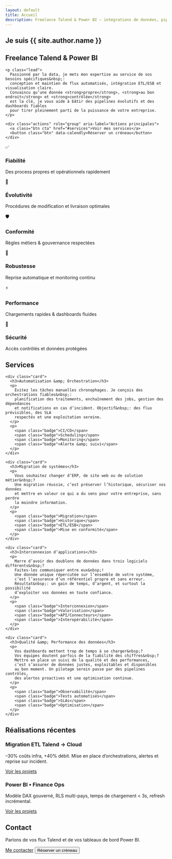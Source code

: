 ```yaml
---
layout: default
title: Accueil
description: Freelance Talend & Power BI – intégrations de données, pipelines ETL, modélisation DAX et dashboards performants. Disponibilité rapide, résultats mesurables.
---
```


<section class="hero section" aria-labelledby="hero-title">
  <div>
    <h1 id="hero-title">Je suis {{ site.author.name }}</h1>
    <h2>Freelance Talend &amp; Power BI</h2>

    <p class="lead">
      Passionné par la data, je mets mon expertise au service de vos besoins spécifiques&nbsp;:
      conception et maintien de flux automatisés, intégration ETL/ESB et visualisation claire.
      Convaincu qu’une donnée <strong>propre</strong>, <strong>au bon endroit</strong> et <strong>contrôlée</strong>
      est la clé, je vous aide à bâtir des pipelines évolutifs et des dashboards fiables
      pour tirer pleinement parti de la puissance de votre entreprise.
    </p>

    <div class="actions" role="group" aria-label="Actions principales">
      <a class="btn cta" href="#services">Voir mes services</a>
      <button class="btn" data-calendly>Réserver un créneau</button>
    </div>

<div class="kpis kpis--modern" aria-label="Indicateurs qualitatifs">
  <article class="kpi">
    <div class="kpi__icon" aria-hidden="true">✅</div>
    <h3 class="kpi__title">Fiabilité</h3>
    <p class="kpi__text">Des process propres et opérationnels rapidement</p>
  </article>

  <article class="kpi">
    <div class="kpi__icon" aria-hidden="true">🧩</div>
    <h3 class="kpi__title">Évolutivité</h3>
    <p class="kpi__text">Procédures de modification et livraison optimales</p>
  </article>

  <article class="kpi">
    <div class="kpi__icon" aria-hidden="true">🛡️</div>
    <h3 class="kpi__title">Conformité</h3>
    <p class="kpi__text">Règles métiers & gouvernance respectées</p>
  </article>

  <article class="kpi">
    <div class="kpi__icon" aria-hidden="true">🔁</div>
    <h3 class="kpi__title">Robustesse</h3>
    <p class="kpi__text">Reprise automatique et monitoring continu</p>
  </article>

  <article class="kpi">
    <div class="kpi__icon" aria-hidden="true">⚡</div>
    <h3 class="kpi__title">Performance</h3>
    <p class="kpi__text">Chargements rapides & dashboards fluides</p>
  </article>

  <article class="kpi">
    <div class="kpi__icon" aria-hidden="true">🔐</div>
    <h3 class="kpi__title">Sécurité</h3>
    <p class="kpi__text">Accès contrôlés et données protégées</p>
  </article>
</div>

  </div>
</section>

<section id="services" class="section" aria-labelledby="services-title">
  <h2 id="services-title">Services</h2>
  <!-- Utilise cols-2 (défini dans styles.css) pour un beau 2×2 responsive -->
  <div class="grid cols-2">

    <div class="card">
      <h3>Automatisation &amp; Orchestration</h3>
      <p>
        Évitez les tâches manuelles chronophages. Je conçois des orchestrations fiables&nbsp;:
        planification des traitements, enchaînement des jobs, gestion des dépendances
        et notifications en cas d’incident. Objectif&nbsp;: des flux prévisibles, des SLA
        respectés et une exploitation sereine.
      </p>
      <p>
        <span class="badge">CI/CD</span>
        <span class="badge">Scheduling</span>
        <span class="badge">Monitoring</span>
        <span class="badge">Alerte &amp; suivi</span>
      </p>
    </div>

    <div class="card">
      <h3>Migration de systèmes</h3>
      <p>
        Vous souhaitez changer d’ERP, de site web ou de solution métier&nbsp;?
        Une migration réussie, c’est préserver l’historique, sécuriser vos données
        et mettre en valeur ce qui a du sens pour votre entreprise, sans perdre
        la moindre information.
      </p>
      <p>
        <span class="badge">Migration</span>
        <span class="badge">Historique</span>
        <span class="badge">ETL/ESB</span>
        <span class="badge">Mise en conformité</span>
      </p>
    </div>

    <div class="card">
      <h3>Interconnexion d’applications</h3>
      <p>
        Marre d’avoir des doublons de données dans trois logiciels différents&nbsp;?
        Faites-les communiquer entre eux&nbsp;!
        Une donnée unique répercutée sur l’ensemble de votre système,
        c’est l’assurance d’un référentiel propre et sans erreur.
        Résultat&nbsp;: un gain de temps, d’argent, et surtout la possibilité
        d’exploiter vos données en toute confiance.
      </p>
      <p>
        <span class="badge">Interconnexion</span>
        <span class="badge">Valorisation</span>
        <span class="badge">API/Connecteurs</span>
        <span class="badge">Interopérabilité</span>
      </p>
    </div>

    <div class="card">
      <h3>Qualité &amp; Performance des données</h3>
      <p>
        Vos dashboards mettent trop de temps à se charger&nbsp;?
        Vos équipes doutent parfois de la fiabilité des chiffres&nbsp;?
        Mettre en place un suivi de la qualité et des performances,
        c’est s’assurer de données justes, exploitables et disponibles
        au bon moment. Un pilotage serein passe par des pipelines contrôlés,
        des alertes proactives et une optimisation continue.
      </p>
      <p>
        <span class="badge">Observabilité</span>
        <span class="badge">Tests automatisés</span>
        <span class="badge">SLAs</span>
        <span class="badge">Optimisation</span>
      </p>
    </div>

  </div>
</section>

<section class="section" aria-labelledby="cases-title">
  <h2 id="cases-title">Réalisations récentes</h2>
  <div class="grid cols-2">
    <div class="card">
      <h3>Migration ETL Talend → Cloud</h3>
      <p class="lead">–30% coûts infra, +40% débit. Mise en place d’orchestrations, alertes et reprise sur incident.</p>
      <a class="btn" href="/portfolio.html">Voir les projets</a>
    </div>
    <div class="card">
      <h3>Power BI • Finance Ops</h3>
      <p class="lead">Modèle DAX gouverné, RLS multi-pays, temps de chargement &lt; 3s, refresh incrémental.</p>
      <a class="btn" href="/portfolio.html">Voir les projets</a>
    </div>
  </div>
</section>

<section id="contact" class="section" aria-labelledby="contact-title">
  <h2 id="contact-title">Contact</h2>
  <p class="lead">Parlons de vos flux Talend et de vos tableaux de bord Power BI.</p>
  <div class="actions" role="group" aria-label="Contact">
    <a class="btn cta" href="mailto:{{ site.author.email }}">Me contacter</a>
    <button class="btn" data-calendly>Réserver un créneau</button>
  </div>
</section>
